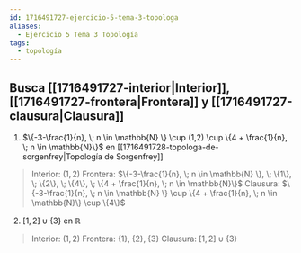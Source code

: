```yaml
---
id: 1716491727-ejercicio-5-tema-3-topologa
aliases:
  - Ejercicio 5 Tema 3 Topología
tags:
  - topología
---
```



## Busca [[1716491727-interior|Interior]], [[1716491727-frontera|Frontera]] y [[1716491727-clausura|Clausura]]

1. $\{-3-\frac{1}{n}, \; n \in \mathbb{N} \} \cup (1,2) \cup \{4 + \frac{1}{n}, \; n \in \mathbb{N}\}$ en [[1716491728-topologa-de-sorgenfrey|Topología de Sorgenfrey]]
 
>Interior: $(1,2)$
>Frontera: $\{-3-\frac{1}{n}, \; n \in \mathbb{N} \}, \; \{1\}, \; \{2\}, \; \{4\}, \; \{4 + \frac{1}{n}, \; n \in \mathbb{N}\}$
>Clausura: $\{-3-\frac{1}{n}, \; n \in \mathbb{N} \} \cup \{4 + \frac{1}{n}, \; n \in \mathbb{N}\} \cup \{4\}$

2. $[1,2] \cup \{3\} \text{ en } \mathbb{R}$

>Interior: $(1,2)$
>Frontera: $\{1\}, \; \{2\}, \; \{3\}$
>Clausura: $[1,2]\cup \{3\}$